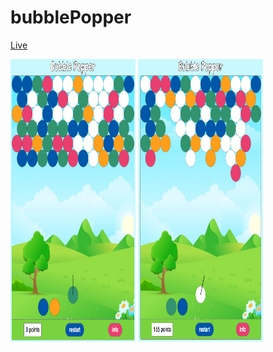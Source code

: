 # bubblePopper

[Live](http://reedwilliams24.github.io/bubblePopper)

<img src="https://raw.githubusercontent.com/reedwilliams24/bubblePopper/master/docs/screen_shot_1.png" width='200' height='452.4'>

<img src="https://raw.githubusercontent.com/reedwilliams24/bubblePopper/master/docs/screen_shot_2.png" width='200' height='452.4'>

